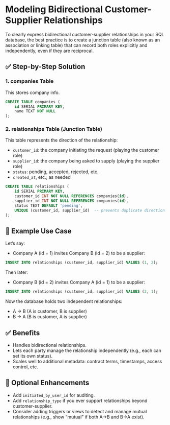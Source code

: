 # Modeling Bidirectional Customer-Supplier Relationships

To clearly express bidirectional customer-supplier relationships in your SQL database, the best practice is to create a junction table (also known as an association or linking table) that can record both roles explicitly and independently, even if they are reciprocal.

## ✅ Step-by-Step Solution

### 1. companies Table

This stores company info.

```sql
CREATE TABLE companies (
    id SERIAL PRIMARY KEY,
    name TEXT NOT NULL
);
```

### 2. relationships Table (Junction Table)

This table represents the direction of the relationship:
*   `customer_id`: the company initiating the request (playing the customer role)
*   `supplier_id`: the company being asked to supply (playing the supplier role)
*   `status`: pending, accepted, rejected, etc.
*   `created_at`, etc., as needed

```sql
CREATE TABLE relationships (
    id SERIAL PRIMARY KEY,
    customer_id INT NOT NULL REFERENCES companies(id),
    supplier_id INT NOT NULL REFERENCES companies(id),
    status TEXT DEFAULT 'pending',
    UNIQUE (customer_id, supplier_id)  -- prevents duplicate direction
);
```

## 🔁 Example Use Case

Let’s say:
*   Company A (id = 1) invites Company B (id = 2) to be a supplier:

```sql
INSERT INTO relationships (customer_id, supplier_id) VALUES (1, 2);
```

Then later:
*   Company B (id = 2) invites Company A (id = 1) to be a supplier:

```sql
INSERT INTO relationships (customer_id, supplier_id) VALUES (2, 1);
```

Now the database holds two independent relationships:
*   A → B (A is customer, B is supplier)
*   B → A (B is customer, A is supplier)

## ✅ Benefits
*   Handles bidirectional relationships.
*   Lets each party manage the relationship independently (e.g., each can set its own status).
*   Scales well to additional metadata: contract terms, timestamps, access control, etc.

## 🧠 Optional Enhancements
*   Add `initiated_by_user_id` for auditing.
*   Add `relationship_type` if you ever support relationships beyond customer-supplier.
*   Consider adding triggers or views to detect and manage mutual relationships (e.g., show “mutual” if both A→B and B→A exist).
